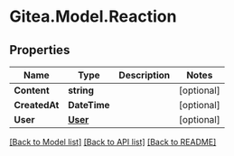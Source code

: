 
# Gitea.Model.Reaction

## Properties

Name | Type | Description | Notes
------------ | ------------- | ------------- | -------------
**Content** | **string** |  | [optional] 
**CreatedAt** | **DateTime** |  | [optional] 
**User** | [**User**](User.md) |  | [optional] 

[[Back to Model list]](../README.md#documentation-for-models)
[[Back to API list]](../README.md#documentation-for-api-endpoints)
[[Back to README]](../README.md)

